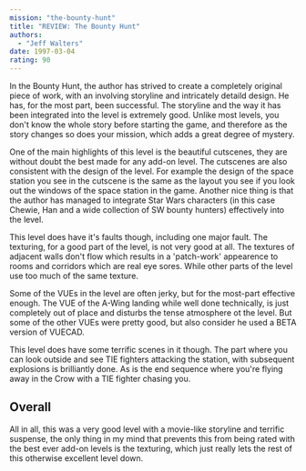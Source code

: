 ```yaml
---
mission: "the-bounty-hunt"
title: "REVIEW: The Bounty Hunt"
authors: 
  - "Jeff Walters"
date: 1997-03-04
rating: 90
---
```


In the Bounty Hunt, the author has strived to create a completely original piece of work, with an involving storyline and intricately detaild design. He has, for the most part, been successful.
The storyline and the way it has been integrated into the level is extremely good. Unlike most levels, you don't know the whole story before starting the game, and therefore as the story changes so does your mission, which adds a great degree of mystery.

One of the main highlights of this level is the beautiful cutscenes, they are without doubt the best made for any add-on level. The cutscenes are also consistent with the design of the level. For example the design of the space station you see in the cutscene is the same as the layout you see if you look out the windows of the space station in the game. Another nice thing is that the author has managed to integrate Star Wars characters (in this case Chewie, Han and a wide collection of SW bounty hunters) effectively into the level.

This level does have it's faults though, including one major fault. The texturing, for a good part of the level, is not very good at all. The textures of adjacent walls don't flow which results in a 'patch-work' appearence to rooms and corridors which are real eye sores. While other parts of the level use too much of the same texture.

Some of the VUEs in the level are often jerky, but for the most-part effective enough. The VUE of the A-Wing landing while well done technically, is just completely out of place and disturbs the tense atmosphere ot the level. But some of the other VUEs were pretty good, but also consider he used a BETA version of VUECAD.

This level does have some terrific scenes in it though. The part where you can look outside and see TIE fighters attacking the station, with subsequent explosions is brilliantly done. As is the end sequence where you're flying away in the Crow with a TIE fighter chasing you.

## Overall

All in all, this was a very good level with a movie-like storyline and terrific suspense, the only thing in my mind that prevents this from being rated with the best ever add-on levels is the texturing, which just really lets the rest of this otherwise excellent level down.